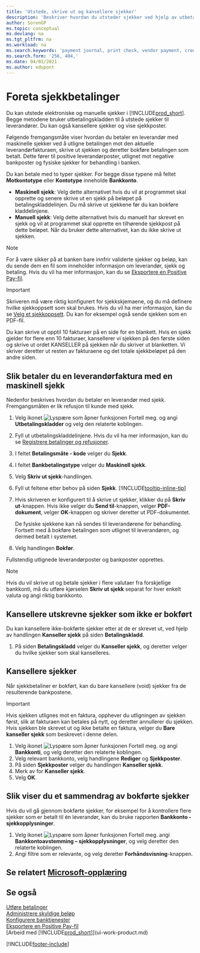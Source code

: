 ```yaml
---
title: 'Utstede, skrive ut og kansellere sjekker'
description: 'Beskriver hvordan du utsteder sjekker ved hjelp av utbetalingskladden, skriver ut sjekker og kansellerer eller viser sjekkposter i Business Central.'
author: SorenGP
ms.topic: conceptual
ms.devlang: na
ms.tgt_pltfrm: na
ms.workload: na
ms.search.keywords: 'payment journal, print check, vendor payment, creditor, debt, balance due, AP'
ms.search.form: '256, 404,'
ms.date: 04/01/2021
ms.author: edupont
---
```

# <a name="make-check-payments" />Foreta sjekkbetalinger

Du kan utstede elektroniske og manuelle sjekker i [!INCLUDE[prod_short](includes/prod_short.md)]. Begge metodene bruker utbetalingskladden til å utstede sjekker til leverandører. Du kan også kansellere sjekker og vise sjekkposter.

Følgende fremgangsmåte viser hvordan du betaler en leverandør med maskinelle sjekker ved å utligne betalingen mot den aktuelle leverandørfakturaen, skrive ut sjekken og deretter bokføre betalingen som betalt. Dette fører til positive leverandørposter, utlignet mot negative bankposter og fysiske sjekker for behandling i banken.

Du kan betale med to typer sjekker. For begge disse typene må feltet **Motkontotype** eller **Kontotype** inneholde **Bankkonto**.

- **Maskinell sjekk**: Velg dette alternativet hvis du vil at programmet skal opprette og senere skrive ut en sjekk på beløpet på betalingskladdelinjen. Du må skrive ut sjekkene før du kan bokføre kladdelinjene.
- **Manuell sjekk**: Velg dette alternativet hvis du manuelt har skrevet en sjekk og vil at programmet skal opprette en tilhørende sjekkpost på dette beløpet. Når du bruker dette alternativet, kan du ikke skrive ut sjekken.

> [!NOTE]  
> For å være sikker på at banken bare innfrir validerte sjekker og beløp, kan du sende dem en fil som inneholder informasjon om leverandør, sjekk og betaling. Hvis du vil ha mer informasjon, kan du se [Eksportere en Positive Pay-fil](finance-how-positive-pay.md).

> [!IMPORTANT]
> Skriveren må være riktig konfigurert for sjekkskjemaene, og du må definere hvilke sjekkoppsett som skal brukes. Hvis du vil ha mer informasjon, kan du se [Velg et sjekkoppsett](finance-how-define-check-layouts.md). Du kan for eksempel også sende sjekken som en PDF-fil.  

Du kan skrive ut opptil 10 fakturaer på en side for en blankett. Hvis en sjekk gjelder for flere enn 10 fakturaer, kansellerer vi sjekken på den første siden og skrive ut ordet KANSELLER på sjekken når du skriver ut blanketten. Vi skriver deretter ut resten av fakturaene og det totale sjekkbeløpet på den andre siden.

## <a name="to-pay-a-vendor-invoice-with-a-computer-check" />Slik betaler du en leverandørfaktura med en maskinell sjekk

Nedenfor beskrives hvordan du betaler en leverandør med sjekk. Fremgangsmåten er lik refusjon til kunde med sjekk.

1. Velg ikonet ![Lyspære som åpner funksjonen Fortell meg.](media/ui-search/search_small.png "Fortell hva du vil gjøre") og angi **Utbetalingskladder** og velg den relaterte koblingen.
2. Fyll ut utbetalingskladdelinjene. Hvis du vil ha mer informasjon, kan du se [Registrere betalinger og refusjoner](payables-how-post-payments-refunds.md).
3. I feltet **Betalingsmåte - kode** velger du **Sjekk**.
4. I feltet **Bankbetalingstype** velger du **Maskinell sjekk**.
5. Velg **Skriv ut sjekk**-handlingen.
6. Fyll ut feltene etter behov på siden **Sjekk**. [!INCLUDE[tooltip-inline-tip](includes/tooltip-inline-tip_md.md)]
7. Hvis skriveren er konfigurert til å skrive ut sjekker, klikker du på **Skriv ut**-knappen. Hvis ikke velger du **Send til**-knappen, velger **PDF-dokument**, velger **OK**-knappen og skriver deretter ut PDF-dokumentet.

    De fysiske sjekkene kan nå sendes til leverandørene for behandling. Fortsett med å bokføre betalingen som utlignet til leverandøren, og dermed betalt i systemet.
8. Velg handlingen **Bokfør**.

Fullstendig utlignede leverandørposter og bankposter opprettes.

> [!NOTE]  
> Hvis du vil skrive ut og betale sjekker i flere valutaer fra forskjellige bankkonti, må du utføre kjørselen **Skriv ut sjekk** separat for hver enkelt valuta og angi riktig bankkonto.

## <a name="to-cancel-printed-checks-that-are-not-posted" />Kansellere utskrevne sjekker som ikke er bokført

Du kan kansellere ikke-bokførte sjekker etter at de er skrevet ut, ved hjelp av handlingen **Kanseller sjekk** på siden **Betalingskladd**.

1. På siden **Betalingskladd** velger du **Kanseller sjekk**, og deretter velger du hvilke sjekker som skal kanselleres.

## <a name="to-void-checks" />Kansellere sjekker

Når sjekkbetaliner er bokført, kan du bare kansellere (void) sjekker fra de resulterende bankpostene.

> [!IMPORTANT]
> Hvis sjekken utlignes mot en faktura, opphever du utligningen av sjekken først, slik at fakturaen kan betales på nytt, og deretter annullerer du sjekken. Hvis sjekken ble skrevet ut og ikke betalte en faktura, velger du **Bare kanseller sjekk** som beskrevet i denne delen.

1. Velg ikonet ![Lyspære som åpner funksjonen Fortell meg.](media/ui-search/search_small.png "Fortell hva du vil gjøre") og angi **Bankkonti**, og velg deretter den relaterte koblingen.
2. Velg relevant bankkonto, velg handlingene **Rediger** og **Sjekkposter**.
3. På siden **Sjekkposter** velger du handlingen **Kanseller sjekk**.
4. Merk av for **Kanseller sjekk**.
5. Velg **OK**.

## <a name="to-view-a-summary-of-posted-checks" />Slik viser du et sammendrag av bokførte sjekker

Hvis du vil gå gjennom bokførte sjekker, for eksempel for å kontrollere flere sjekker som er betalt til én leverandør, kan du bruke rapporten **Bankkonto - sjekkopplysninger**.
1. Velg ikonet ![Lyspære som åpner funksjonen Fortell meg.](media/ui-search/search_small.png "Fortell hva du vil gjøre") angi **Bankkontoavstemming – sjekkopplysninger**, og velg deretter den relaterte koblingen.
2. Angi filtre som er relevante, og velg deretter **Forhåndsvisning**-knappen.

## <a name="see-related-microsoft-trainingtrainingmodulesuse-checks-dynamics-365-business-central" />Se relatert [Microsoft-opplæring](/training/modules/use-checks-dynamics-365-business-central/)

## <a name="see-also" />Se også

[Utføre betalinger](payables-make-payments.md)  
[Administrere skyldige beløp](payables-manage-payables.md)  
[Konfigurere banktjenester](bank-setup-banking.md)  
[Eksportere en Positive Pay-fil](finance-how-positive-pay.md)  
[Arbeid med [!INCLUDE[prod_short](includes/prod_short.md)]](ui-work-product.md)  


[!INCLUDE[footer-include](includes/footer-banner.md)]
